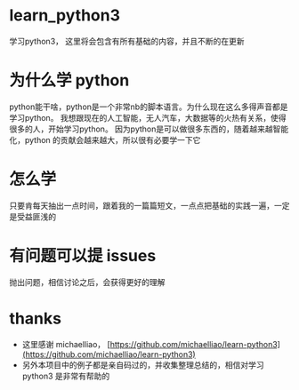 # learn_python3
学习python3， 这里将会包含有所有基础的内容，并且不断的在更新

# 为什么学 python

python能干啥，python是一个非常nb的脚本语言。为什么现在这么多得声音都是学习python。
我想跟现在的人工智能，无人汽车，大数据等的火热有关系，使得很多的人，开始学习python。
因为python是可以做很多东西的，随着越来越智能化，python 的贡献会越来越大，所以很有必要学一下它

# 怎么学
只要肯每天抽出一点时间，跟着我的一篇篇短文，一点点把基础的实践一遍，一定是受益匪浅的

# 有问题可以提 issues 
抛出问题，相信讨论之后，会获得更好的理解

# thanks

* 这里感谢 michaelliao， [https://github.com/michaelliao/learn-python3](https://github.com/michaelliao/learn-python3)
* 另外本项目中的例子都是亲自码过的，并收集整理总结的，相信对学习 python3 是非常有帮助的